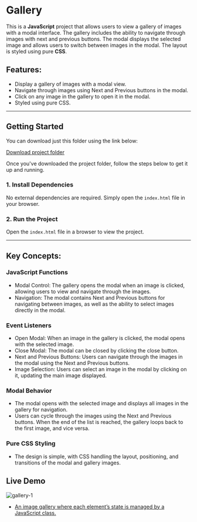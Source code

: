 # Gallery

This is a **JavaScript** project that allows users to view a gallery of images with a modal interface. The gallery includes the ability to navigate through images with next and previous buttons. The modal displays the selected image and allows users to switch between images in the modal. The layout is styled using pure **CSS**.
## Features:
- Display a gallery of images with a modal view.
- Navigate through images using Next and Previous buttons in the modal.
- Click on any image in the gallery to open it in the modal.
- Styled using pure CSS.

---

## Getting Started

You can download just this folder using the link below:

[Download project folder](https://downgit.github.io/#/home?url=https://github.com/armandomzn/javascript-components/tree/main/gallery)

Once you've downloaded the project folder, follow the steps below to get it up and running.

### 1. Install Dependencies
No external dependencies are required. Simply open the `index.html` file in your browser.

### 2. Run the Project
Open the `index.html` file in a browser to view the project.

---

## Key Concepts:

### JavaScript Functions
- Modal Control: The gallery opens the modal when an image is clicked, allowing users to view and navigate through the images.
- Navigation: The modal contains Next and Previous buttons for navigating between images, as well as the ability to select images directly in the modal.

### Event Listeners
- Open Modal: When an image in the gallery is clicked, the modal opens with the selected image.
- Close Modal: The modal can be closed by clicking the close button.
- Next and Previous Buttons: Users can navigate through the images in the modal using the Next and Previous buttons.
- Image Selection: Users can select an image in the modal by clicking on it, updating the main image displayed.

### Modal Behavior
- The modal opens with the selected image and displays all images in the gallery for navigation.
- Users can cycle through the images using the Next and Previous buttons. When the end of the list is reached, the gallery loops back to the first image, and vice versa.

### Pure CSS Styling
- The design is simple, with CSS handling the layout, positioning, and transitions of the modal and gallery images.

## Live Demo
![gallery-1](https://github.com/user-attachments/assets/d05cd071-9c50-49e7-9721-ecbcdaa88364)
- [An image gallery where each element’s state is managed by a JavaScript class.](https://cheery-moonbeam-293c01.netlify.app/)
